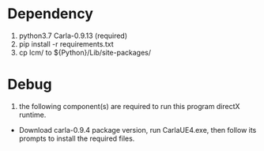 # Dependency
1. python3.7 Carla-0.9.13 (required)
2. pip install -r requirements.txt
3. cp lcm/ to ${Python}/Lib/site-packages/
# Debug
1. the following component(s) are required to run this program directX runtime.
* Download carla-0.9.4 package version, run CarlaUE4.exe, then follow its prompts to install the required files.